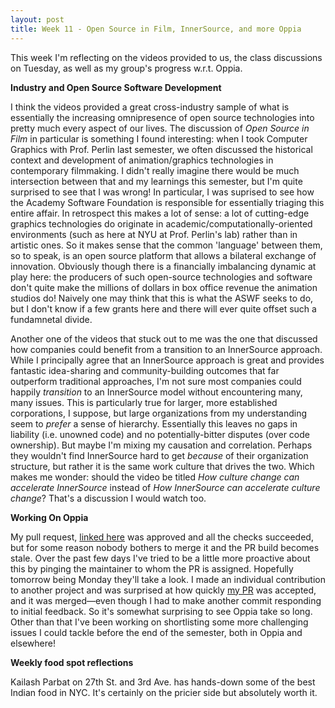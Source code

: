 ```yaml
---
layout: post
title: Week 11 - Open Source in Film, InnerSource, and more Oppia
---
```


This week I'm reflecting on the videos provided to us, the class discussions on Tuesday, as well as my group's progress w.r.t. Oppia. 



**Industry and Open Source Software Development**

I think the videos provided a great cross-industry sample of what is essentially the increasing omnipresence of open source technologies into pretty much every aspect of our lives. The discussion of _Open Source in Film_ in particular is something I found interesting: when I took Computer Graphics with Prof. Perlin last semester, we often discussed the historical context and development of animation/graphics technologies in contemporary filmmaking. I didn't really imagine there would be much intersection between that and my learnings this semester, but I'm quite surprised to see that I was wrong! In particular, I was suprised to see how the Academy Software Foundation is responsible for essentially triaging this entire affair. In retrospect this makes a lot of sense: a lot of cutting-edge graphics technologies do originate in academic/computationally-oriented environments (such as here at NYU at Prof. Perlin's lab) rather than in artistic ones. So it makes sense that the common 'language' between them, so to speak, is an open source platform that allows a bilateral exchange of innovation. Obviously though there is a financially imbalancing dynamic at play here: the producers of such open-source technologies and software don't quite make the millions of dollars in box office revenue the animation studios do! Naively one may think that this is what the ASWF seeks to do, but I don't know if a few grants here and there will ever quite offset such a fundamnetal divide. 

Another one of the videos that stuck out to me was the one that discussed how companies could benefit from a transition to an InnerSource approach. While I principally agree that an InnerSource approach is great and provides fantastic idea-sharing and community-building outcomes that far outperform traditional approaches, I'm not sure most companies could happily _transition_ to an InnerSource model without encountering many, many issues. This is particularly true for larger, more established corporations, I suppose, but large organizations from my understanding seem to _prefer_ a sense of hierarchy. Essentially this leaves no gaps in liability (i.e. unowned code) and no potentially-bitter disputes (over code ownership). But maybe I'm mixing my causation and correlation. Perhaps they wouldn't find InnerSource hard to get _because_ of their organization structure, but rather it is the same work culture that drives the two. Which makes me wonder: should the video be titled _How culture change can accelerate InnerSource_ instead of _How InnerSource can accelerate culture change_? That's a discussion I would watch too. 


**Working On Oppia**

My pull request, [linked here](https://github.com/oppia/oppia/pull/15292) was approved and all the checks succeeded, but for some reason nobody bothers to merge it and the PR build becomes stale. Over the past few days I've tried to be a little more proactive about this by pinging the maintainer to whom the PR is assigned. Hopefully tomorrow being Monday they'll take a look. I made an individual contribution to another project and was surprised at how quickly [my PR](https://github.com/mlflow/mlflow/pull/5707) was accepted, and it was merged—even though I had to make another commit responding to initial feedback. So it's somewhat surprising to see Oppia take so long.  Other than that I've been working on shortlisting some more challenging issues I could tackle before the end of the semester, both in Oppia and elsewhere!


**Weekly food spot reflections**

Kailash Parbat on 27th St. and 3rd Ave. has hands-down some of the best Indian food in NYC. It's certainly on the pricier side but absolutely worth it.   
